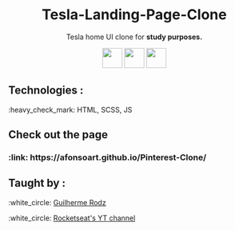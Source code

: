 <h1 align="center">Tesla-Landing-Page-Clone</h1>
<p align="center">Tesla home UI clone for <strong>study purposes.</strong></p>
<p align="center">
 <img src="https://cdn.jsdelivr.net/gh/devicons/devicon/icons/html5/html5-original.svg" width="40px" />
 <img src="https://cdn.jsdelivr.net/gh/devicons/devicon/icons/css3/css3-original.svg" width="40px"/>
 <img src="https://cdn.jsdelivr.net/gh/devicons/devicon/icons/javascript/javascript-original.svg" width="40px"/>
</p>

<h2><strong>Technologies :</strong></h2>
<p>:heavy_check_mark: HTML, SCSS, JS</p>
<h2><strong>Check out the page</strong></h2>
<h3>:link: https://afonsoart.github.io/Pinterest-Clone/</h3>

<h2><strong>Taught by :</strong></h2>
<p>:white_circle: <a href="https://github.com/guilhermerodz">Guilherme Rodz</a></p>
<p>:white_circle: <a href="https://www.youtube.com/playlist?list=PL85ITvJ7FLohTZv9cC5-PrZ39Q3cugWqp">Rocketseat's YT channel</a></p>
